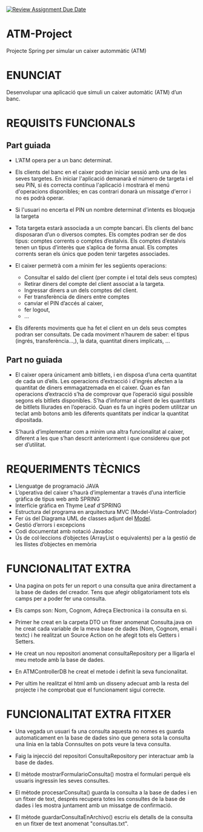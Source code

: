 [![Review Assignment Due Date](https://classroom.github.com/assets/deadline-readme-button-24ddc0f5d75046c5622901739e7c5dd533143b0c8e959d652212380cedb1ea36.svg)](https://classroom.github.com/a/VgXyX-GI)
# ATM-Project
Projecte Spring per simular un caixer autommàtic (ATM)

# ENUNCIAT 


Desenvolupar una aplicació que simuli un caixer automàtic (ATM) d’un banc.


# REQUISITS FUNCIONALS

## Part guiada

- L’ATM opera per a un banc determinat. 
- Els clients del banc en el caixer podran iniciar sessió amb una de les seves targetes. En iniciar l'aplicació demanarà el número de targeta i el seu PIN, si és correcta contínua l'aplicació i mostrarà el menú d'operacions disponibles; en cas contrari donarà un missatge d'error i no es podrà operar. 
- Si l'usuari no encerta el PIN un nombre determinat d'intents es bloqueja la targeta

- Tota targeta estarà associada a un compte bancari. Els clients del banc disposaran d’un o diversos comptes. Els comptes podran ser de dos tipus: comptes corrents o comptes d’estalvis.  Els comptes d’estalvis tenen un tipus d’interès que s’aplica de forma anual. Els comptes corrents seran els únics que poden tenir targetes associades.

- El caixer permetrà com a mínim fer les següents operacions:
    - Consultar el saldo del client (per compte i el total dels seus comptes)
    - Retirar diners del compte del client associat a la targeta. 
    - Ingressar diners a un dels comptes del client. 
    - Fer transferència de diners entre comptes 
    - canviar el PIN d’accés al caixer, 
    - fer logout,
    - ...

- Els diferents moviments que ha fet el client en un dels seus comptes podran ser consultats. De cada moviment n’haurem de saber: el tipus (ingrés, transferència…,), la data, quantitat diners implicats, …

## Part no guiada
 - El caixer opera únicament amb bitllets, i en disposa d’una certa quantitat de cada un d’ells. Les operacions d’extracció i d'ingrés afecten a la quantitat de diners emmagatzemada en el caixer. Quan es fan operacions d’extracció s’ha de comprovar que l’operació sigui possible segons els bitllets disponibles. S’ha d’informar al client de les quantitats de bitllets lliurades en l’operació. Quan es fa un ingrès podem utilitzar un teclat amb botons amb les diferents quantitats per indicar la quantitat dipositada.

- S’haurà d’implementar com a mínim una altra funcionalitat al caixer, diferent a les que s’han descrit anteriorment i que considereu que pot ser d’utilitat.



# REQUERIMENTS TÈCNICS
	 	 	 	
- Llenguatge de programació JAVA
- L’operativa del caixer s’haurà d’implementar a través d’una interfície gràfica de tipus web amb SPRING
- Interfície gràfica en Thyme Leaf d’SPRING 
- Estructura del programa en arquitectura MVC (Model-Vista-Controlador)
- Fer ús del Diagrama UML de classes adjunt del [Model](https://github.com/rcervera/ATM-Spring-template/blob/main/ATM-UML-Class%20diagram.png).
- Gestió d’errors i excepcions
- Codi documentat amb notació Javadoc
- Ús de col·leccions d’objectes (ArrayList o equivalents) per a la gestió de les llistes d’objectes en memòria


# FUNCIONALITAT EXTRA

- Una pagina on pots fer un report o una consulta que anira directament a la base de dades del creador. Tens que afegir obligatoriament tots els camps per a poder fer una consulta.
- Els camps son: Nom, Cognom, Adreça Electronica i la consulta en si.

- Primer he creat en la carpeta DTO un fitxer anomenat Consulta.java on he creat cada variable de la meva base de dades (Nom, Cognom, email i textc) i he realitzat un Source Action on he afegit tots els Getters i Setters.
- He creat un nou repositori anomenat consultaRepository per a lligarla el meu metode amb la base de dades.
- En ATMControllerDB he creat el metode i definit la seva funcionalitat.
- Per ultim he realitzat el html amb un disseny adecuat amb la resta del projecte i he comprobat que el funcionament sigui correcte.

# FUNCIONALITAT EXTRA FITXER

- Una vegada un usuari fa una consulta aquesta no nomes es guarda automaticament en la base de dades sino que genera sota la consulta una linia en la tabla Connsultes on pots veure la teva consulta.

- Faig la injecció del repositori ConsultaRepository per interactuar amb la base de dades.
- El mètode mostrarFormularioConsulta() mostra el formulari perquè els usuaris ingressin les seves consultes.
- El mètode procesarConsulta() guarda la consulta a la base de dades i en un fitxer de text, després recupera totes les consultes de la base de dades i les mostra juntament amb un missatge de confirmació.
- El mètode guardarConsultaEnArchivo() escriu els detalls de la consulta en un fitxer de text anomenat "consultas.txt".